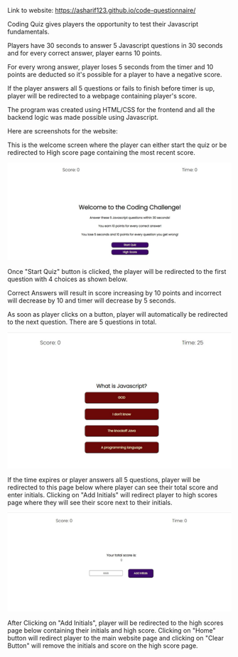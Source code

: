 Link to website: https://asharif123.github.io/code-questionnaire/

Coding Quiz gives players the opportunity to test their Javascript fundamentals.

Players have 30 seconds to answer 5 Javascript questions in 30 seconds and for every correct answer, player earns 10 points.

For every wrong answer, player loses 5 seconds from the timer and 10 points are deducted so it's possible for a player to have a negative score.

If the player answers all 5 questions or fails to finish before timer is up, player will be redirected to a webpage containing player's score.

The program was created using HTML/CSS for the frontend and all the backend logic was made possible using Javascript.

Here are screenshots for the website:

This is the welcome screen where the player can either start the quiz or be redirected to High score page containing the most recent score.

![alt text](./assets/images/main-page.JPG "main page")

Once "Start Quiz" button is clicked, the player will be redirected to the first question with 4 choices as shown below. 

Correct Answers will result in score increasing by 10 points and incorrect will decrease by 10 and timer will decrease by 5 seconds.

As soon as player clicks on a button, player will automatically be redirected to the next question. There are 5 questions in total.

![alt-text](./assets/images/questions.JPG "questions")


If the time expires or player answers all 5 questions, player will be redirected to this page below where player can see their total score and enter initials. Clicking on "Add Initials" will redirect player to high scores page where they will see their score next to their initials.


![alt-text](./assets/images/initials.JPG "initials")

After Clicking on "Add Initials", player will be redirected to the high scores page below containing their initials and high score. Clicking on "Home" button will redirect player to the main website page and clicking on "Clear Button" will remove the initials and score on the high score page.
